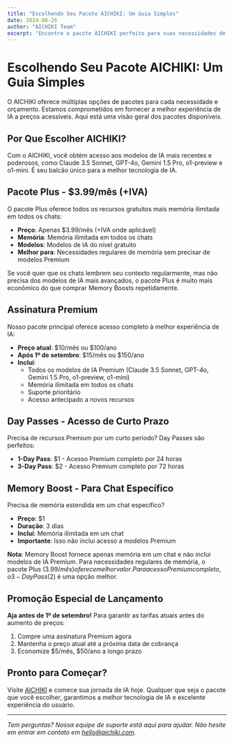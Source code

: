 ```yaml
---
title: "Escolhendo Seu Pacote AICHIKI: Um Guia Simples"
date: 2024-08-26
author: "AICHIKI Team"
excerpt: "Encontre o pacote AICHIKI perfeito para suas necessidades de plataforma de IA. Compare as opções de assinatura Premium, Day Passes e Memory Boost."
---
```


# Escolhendo Seu Pacote AICHIKI: Um Guia Simples

O AICHIKI oferece múltiplas opções de pacotes para cada necessidade e orçamento. Estamos comprometidos em fornecer a melhor experiência de IA a preços acessíveis. Aqui está uma visão geral dos pacotes disponíveis.

## Por Que Escolher AICHIKI?

Com o AICHIKI, você obtém acesso aos modelos de IA mais recentes e poderosos, como Claude 3.5 Sonnet, GPT-4o, Gemini 1.5 Pro, o1-preview e o1-mini. É seu balcão único para a melhor tecnologia de IA.

## Pacote Plus - $3.99/mês (+IVA)

O pacote Plus oferece todos os recursos gratuitos mais memória ilimitada em todos os chats:

- **Preço**: Apenas $3.99/mês (+IVA onde aplicável)
- **Memória**: Memória ilimitada em todos os chats
- **Modelos**: Modelos de IA do nível gratuito
- **Melhor para**: Necessidades regulares de memória sem precisar de modelos Premium

Se você quer que os chats lembrem seu contexto regularmente, mas não precisa dos modelos de IA mais avançados, o pacote Plus é muito mais econômico do que comprar Memory Boosts repetidamente.

## Assinatura Premium

Nosso pacote principal oferece acesso completo à melhor experiência de IA:

- **Preço atual**: $10/mês ou $100/ano
- **Após 1º de setembro**: $15/mês ou $150/ano
- **Inclui**:
  - Todos os modelos de IA Premium (Claude 3.5 Sonnet, GPT-4o, Gemini 1.5 Pro, o1-preview, o1-mini)
  - Memória ilimitada em todos os chats
  - Suporte prioritário
  - Acesso antecipado a novos recursos

## Day Passes - Acesso de Curto Prazo

Precisa de recursos Premium por um curto período? Day Passes são perfeitos:

- **1-Day Pass**: $1 - Acesso Premium completo por 24 horas
- **3-Day Pass**: $2 - Acesso Premium completo por 72 horas

## Memory Boost - Para Chat Específico

Precisa de memória estendida em um chat específico?

- **Preço**: $1
- **Duração**: 3 dias
- **Inclui**: Memória ilimitada em um chat
- **Importante**: Isso não inclui acesso a modelos Premium

**Nota**: Memory Boost fornece apenas memória em um chat e não inclui modelos de IA Premium. Para necessidades regulares de memória, o pacote Plus ($3.99/mês) oferece melhor valor. Para acesso Premium completo, o 3-Day Pass ($2) é uma opção melhor.

## Promoção Especial de Lançamento

**Aja antes de 1º de setembro!** Para garantir as tarifas atuais antes do aumento de preços:

1. Compre uma assinatura Premium agora
2. Mantenha o preço atual até a próxima data de cobrança
3. Economize $5/mês, $50/ano a longo prazo

## Pronto para Começar?

Visite [AICHIKI](https://aichiki.com) e comece sua jornada de IA hoje. Qualquer que seja o pacote que você escolher, garantimos a melhor tecnologia de IA e excelente experiência do usuário.

---

*Tem perguntas? Nossa equipe de suporte está aqui para ajudar. Não hesite em entrar em contato em hello@aichiki.com.*